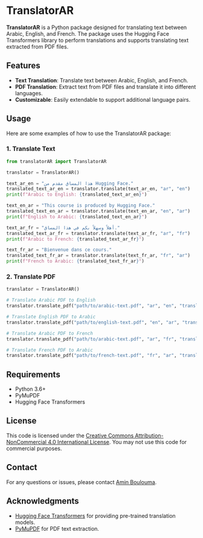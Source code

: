 
# TranslatorAR

**TranslatorAR** is a Python package designed for translating text between Arabic, English, and French. The package uses the Hugging Face Transformers library to perform translations and supports translating text extracted from PDF files.

## Features

- **Text Translation**: Translate text between Arabic, English, and French.
- **PDF Translation**: Extract text from PDF files and translate it into different languages.
- **Customizable**: Easily extendable to support additional language pairs.

## Usage

Here are some examples of how to use the TranslatorAR package:

### 1. Translate Text

```python
from translatorAR import TranslatorAR

translator = TranslatorAR()

text_ar_en = "هذا المساق مقدم من Hugging Face."
translated_text_ar_en = translator.translate(text_ar_en, "ar", "en")
print(f"Arabic to English: {translated_text_ar_en}")

text_en_ar = "This course is produced by Hugging Face."
translated_text_en_ar = translator.translate(text_en_ar, "en", "ar")
print(f"English to Arabic: {translated_text_en_ar}")

text_ar_fr = "أهلاً وسهلاً بكم في هذا المساق."
translated_text_ar_fr = translator.translate(text_ar_fr, "ar", "fr")
print(f"Arabic to French: {translated_text_ar_fr}")

text_fr_ar = "Bienvenue dans ce cours."
translated_text_fr_ar = translator.translate(text_fr_ar, "fr", "ar")
print(f"French to Arabic: {translated_text_fr_ar}")
```

### 2. Translate PDF

```python
translator = TranslatorAR()

# Translate Arabic PDF to English
translator.translate_pdf("path/to/arabic-text.pdf", "ar", "en", "translated_to_english.txt")

# Translate English PDF to Arabic
translator.translate_pdf("path/to/english-text.pdf", "en", "ar", "translated_to_arabic.txt")

# Translate Arabic PDF to French
translator.translate_pdf("path/to/arabic-text.pdf", "ar", "fr", "translated_to_french.txt")

# Translate French PDF to Arabic
translator.translate_pdf("path/to/french-text.pdf", "fr", "ar", "translated_to_arabic.txt")
```

## Requirements

- Python 3.6+
- PyMuPDF
- Hugging Face Transformers

## License

This code is licensed under the [Creative Commons Attribution-NonCommercial 4.0 International License](https://creativecommons.org/licenses/by-nc/4.0/). You may not use this code for commercial purposes.

## Contact

For any questions or issues, please contact [Amin Boulouma](mailto:amin@boulouma.com).

## Acknowledgments

- [Hugging Face Transformers](https://huggingface.co/transformers) for providing pre-trained translation models.
- [PyMuPDF](https://pypi.org/project/PyMuPDF/) for PDF text extraction.
